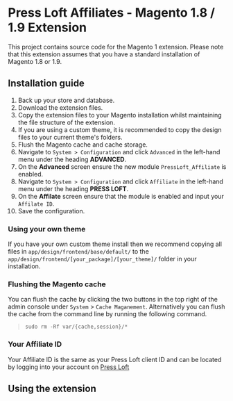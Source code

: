# Press Loft Affiliates - Magento 1.8 / 1.9 Extension

This project contains source code for the Magento 1 extension.  Please note that this extension assumes that you have a standard installation of Magento 1.8 or 1.9.

## Installation guide
1. Back up your store and database.
2. Download the extension files.
3. Copy the extension files to your Magento installation whilst maintaining the file structure of the extension.
4. If you are using a custom theme, it is recommended to copy the design files to your current theme's folders.
5. Flush the Magento cache and cache storage.
6. Navigate to `System > Configuration` and click `Advanced` in the left-hand menu under the heading **ADVANCED**.
7. On the **Advanced** screen ensure the new module `PressLoft_Affiliate` is enabled.
8. Navigate to `System > Configuration` and click `Affiliate` in the left-hand menu under the heading **PRESS LOFT**.
9. On the **Affilate** screen ensure that the module is enabled and input your `Affilate ID`.
10. Save the configuration.

### Using your own theme
If you have your own custom theme install then we recommend copying all files in `app/design/frontend/base/default/` to the
`app/design/frontend/[your_package]/[your_theme]/` folder in your installation.

### Flushing the Magento cache
You can flush the cache by clicking the two buttons in the top right of the admin console under `System` > `Cache Maganement`.  Alternatively you can flush the cache from the command line by running the following command.
 > `sudo rm -Rf var/{cache,session}/*`

### Your Affiliate ID
Your Affiliate ID is the same as your Press Loft client ID and can be located by logging into your account on [Press Loft](https://www.pressloft.com/)

## Using the extension
